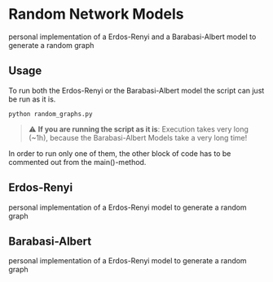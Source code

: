 # Random Network Models
personal implementation of a Erdos-Renyi and a Barabasi-Albert model to generate a random graph

## Usage
To run both the Erdos-Renyi or the Barabasi-Albert model the script can just be run as it is.
```
python random_graphs.py
```
> :warning: **If you are running the script as it is**: Execution takes very long (~1h), because the Barabasi-Albert Models take a very long time!

In order to run only one of them, the other block of code has to be commented out from the main()-method.


## Erdos-Renyi
personal implementation of a Erdos-Renyi model to generate a random graph

## Barabasi-Albert
personal implementation of a Erdos-Renyi model to generate a random graph
